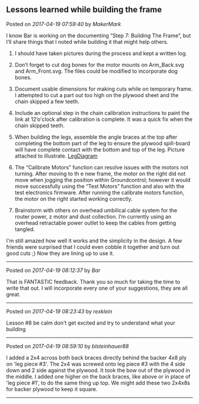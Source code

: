 ## Lessons learned while building the frame
Posted on *2017-04-19 07:59:40* by *MakerMark*

I know Bar is working on the documenting “Step 7: Building The Frame”, but I’ll share things that I noted while building it that might help others.

1. I should have taken pictures during the process and kept a written log.

2. Don’t forget to cut dog bones for the motor mounts on Arm_Back.svg and Arm_Front.svg. The files could be modified to incorporate dog bones.

3. Document usable dimensions for making cuts while on temporary frame. I attempted to cut a part out too high on the plywood sheet and the chain skipped a few teeth.

4. Include an optional step in the chain calibration instructions to paint the link at 12’o'clock after calibration is complete. It was a quick fix when the chain skipped teeth.

5. When building the legs, assemble the angle braces at the top after completing the bottom part of the leg to ensure the plywood spill-board will have complete contact with the bottom and top of the leg.  Picture attached to illustrate.  [LegDiagram](//muut.com/u/maslowcnc/s1/:maslowcnc:eXiP:legdiagram.jpg.jpg) 

6. The “Calibrate Motors” function can resolve issues with the motors not turning. After moving to th e new frame, the motor on the right did not move when jogging the position within Groundcontrol; however it would move successfully using the “Test Motors” function and also with the test electronics firmware. After running the calibrate motors function, the motor on the right started working correctly. 

7. Brainstorm with others on overhead umbilical cable system for the router power, z motor and dust collection. I’m currently using an overhead retractable power outlet to keep the cables from getting tangled.

I'm still amazed how well it works and the simplicity in the design. A few friends were surprised that I could even cobble it together and turn out good cuts ;) Now they are lining up to use it.

---

Posted on *2017-04-19 08:12:37* by *Bar*

That is FANTASTIC feedback. Thank you so much for taking the time to write that out. I will incorporate every one of your suggestions, they are all great.

---

Posted on *2017-04-19 08:23:43* by *rexklein*

Lesson #8 be calm don't get excited and try to understand what your building

---

Posted on *2017-04-19 08:59:10* by *blsteinhauer88*

I added a 2x4 across both back braces  directly behind the backer 4x8 ply on 'leg piece #3'.  The 2x4  was screwed onto leg piece #3 with the  4 side down and 2 side against the plywood.  It took the bow out of the plywood in the middle.  I added one higher on the back braces, like above or in place of 'leg piece #1',  to do the same thing up top.  We might add these two 2x4x8s for backer plywood to keep it square.

---

